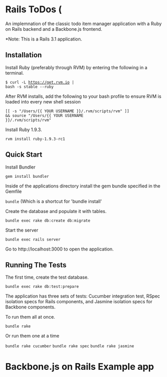 # Rails ToDos (

An implemnation of the classic todo item manager application with a Ruby on Rails backend and a Backbone.js frontend.

*Note: This is a Rails 3.1 application.

## Installation

Install Ruby (preferably through RVM) by entering the following in a terminal.

<code>$ curl -L https://get.rvm.io | bash -s stable --ruby</code>

After RVM installs, add the following to your bash profile to ensure RVM is loaded into every new shell session

<code>[[ -s "/Users/{{ YOUR USERNAME }}/.rvm/scripts/rvm" ]] && source "/Users/{{ YOUR USERNAME }}/.rvm/scripts/rvm"</code>

Install Ruby 1.9.3.

<code>rvm install ruby-1.9.3-rc1</code>

## Quick Start

Install Bundler

<code>gem install bundler</code>

Inside of the applications directory install the gem bundle specified in the Gemfile

<code>bundle</code> (Which is a shortcut for 'bundle install'

Create the database and populate it with tables.

<code>bundle exec rake db:create db:migrate</code>

Start the server

<code>bundle exec rails server</code>

Go to http://localhost:3000 to open the application.


## Running The Tests

The first time, create the test database.

<code>bundle exec rake db:test:prepare</code>

The application has three sets of tests: Cucumber integration test, RSpec isolation specs
for Rails components, and Jasmine isolation specs for Backbone components.

To run them all at once.

<code>bundle rake</code>

Or run them one at a time

<code>bundle rake cucumber</code>
<code>bundle rake spec</code>
<code>bundle rake jasmine</code>

 

Backbone.js on Rails Example app
================================

